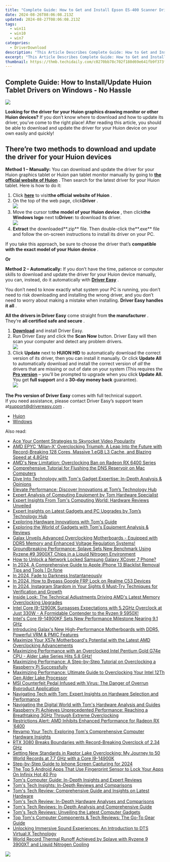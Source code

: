 ```yaml
---
title: "Complete Guide: How to Get and Install Epson ES-400 Scanner Driver on Windows OS"
date: 2024-08-26T08:06:08.213Z
updated: 2024-08-27T08:06:08.213Z
tags:
  - win11
  - win10
  - win7
categories:
  - DriverDownload
description: "This Article Describes Complete Guide: How to Get and Install Epson ES-400 Scanner Driver on Windows OS"
excerpt: "This Article Describes Complete Guide: How to Get and Install Epson ES-400 Scanner Driver on Windows OS"
thumbnail: https://thmb.techidaily.com/c0270bb78c702f180d69e641fb9f373f4cd07e8ef8986413adc95e66c5009be9.jpg
---
```


## Complete Guide: How to Install/Update Huion Tablet Drivers on Windows - No Hassle

![](https://images.drivereasy.com/wp-content/uploads/2018/12/snap000159-300x159.png)

 **Looking for the driver for your Huion graphics drawing monitor or other Huion devices?** If you don’t know where to download and how to update its driver, you’ve come to the right place! After reading this article, you should be able to download and update the driver for your Huion device on your own easily and quickly!

## **There’re two methods to download and update the driver for your Huion devices**

**Method 1 – Manually:**  You can download and update the driver for your Huion graphics tablet or Huion pan tablet monitor manually by going to **[the official website of Huion](https://www.huiontablet.com/)**  . Then search for the latest driver for your Huion tablet. Here is how to do it:

1. Click **[here](https://www.huiontablet.com/)**  to visit**the official website of Huion** .
2. On the top of the web page, click**Driver** .  
![](https://images.drivereasy.com/wp-content/uploads/2018/12/snap000160-1.png)
3. Move the cursor to**the model of your Huion device** , then click**the Windows logo**  next to**Driver:** to download its driver.  
![](https://images.drivereasy.com/wp-content/uploads/2018/12/snap000161.png)
4. **Extract** the downloaded**.zip** file. Then double-click the**.exe** file and follow the on-screen instructions to install its driver on your PC.

 If you take this approach, be sure to choose the driver that’s **compatible with the exact model of your Huion device** .

**Or**

**Method 2 – Automatically:** If you don’t have the time, patience or computer skills to download and update the driver for your Huion device manually, you can, instead, do it automatically with **[Driver Easy](https://tools.techidaily.com/drivereasy/download/)**  .

 You don’t need to know exactly what system your PC is running, you don’t need to risk downloading and installing the wrong driver, and you don’t need to worry about making a mistake when installing. **Driver Easy handles it all** .

**All the drivers in Driver Easy** come straight from **the manufacturer** . They‘re **all certified safe and secure** .

1. **[Download](https://tools.techidaily.com/drivereasy/download/)**  and install Driver Easy.
2. Run Driver Easy and click the **Scan Now** button. Driver Easy will then scan your computer and detect any problem drivers.  
![](https://images.drivereasy.com/wp-content/uploads/2018/12/snap000123.png)
3. Click **Update** next to **HUION HID** to automatically download the correct version of its driver, then you can install it manually. Or click **Update All** to automatically download and install the correct version of _all_ the drivers that are missing or out of date on your system (This requires the **[Pro version](https://tools.techidaily.com/drivereasy/download/)**  – you’ll be prompted to upgrade when you click **Update All.**  You get **full support** and a **30-day money back** guarantee).  
![](https://images.drivereasy.com/wp-content/uploads/2018/12/snap000162.png)

**The Pro version of Driver Easy** comes with full technical support.  
 If you need assistance, please contact Driver Easy’s support team at[support@drivereasy.com](https://tools.techidaily.com/drivereasy/download/) .

* [Huion](https://tools.techidaily.com/drivereasy/download/)
* [Windows](https://tools.techidaily.com/drivereasy/download/)

<ins class="adsbygoogle"
     style="display:block"
     data-ad-format="autorelaxed"
     data-ad-client="ca-pub-7571918770474297"
     data-ad-slot="1223367746"></ins>



<ins class="adsbygoogle"
     style="display:block"
     data-ad-client="ca-pub-7571918770474297"
     data-ad-slot="8358498916"
     data-ad-format="auto"
     data-full-width-responsive="true"></ins>

<span class="atpl-alsoreadstyle">Also read:</span>
<div><ul>
<li><a href="https://fox-direct.techidaily.com/ace-your-content-strategies-to-skyrocket-video-popularity/"><u>Ace Your Content  Strategies to Skyrocket Video Popularity</u></a></li>
<li><a href="https://hardware-help.techidaily.com/amd-epyc-milan-x-overclocking-triumph-a-leap-into-the-future-with-record-breaking-128-cores-massive-1egb-l3-cache-and-blazing-speed-at-48ghz/"><u>AMD EPYC 'Milan-X' Overclocking Triumph: A Leap Into the Future with Record-Breaking 128 Cores, Massive 1.eGB L3 Cache, and Blazing Speed at 4.8GHz</u></a></li>
<li><a href="https://hardware-help.techidaily.com/amds-new-limitation-overclocking-ban-on-radeon-rx-6400-series/"><u>AMD's New Limitation: Overclocking Ban on Radeon RX 6400 Series</u></a></li>
<li><a href="https://tech-recovery.techidaily.com/comprehensive-tutorial-for-flushing-the-dns-reservoir-on-mac-computers/"><u>Comprehensive Tutorial for Flushing the DNS Reservoir on Mac Computers</u></a></li>
<li><a href="https://hardware-help.techidaily.com/dive-into-technology-with-toms-gadget-expertise-in-depth-analysis-and-opinions/"><u>Dive Into Technology with Tom's Gadget Expertise: In-Depth Analysis & Opinions</u></a></li>
<li><a href="https://hardware-help.techidaily.com/elevate-performance-discover-innovations-at-toms-technology-hub/"><u>Elevate Performance: Discover Innovations at Tom’s Technology Hub</u></a></li>
<li><a href="https://hardware-help.techidaily.com/expert-analysis-of-computing-equipment-by-tom-hardware-specialist/"><u>Expert Analysis of Computing Equipment by Tom Hardware Specialist</u></a></li>
<li><a href="https://hardware-help.techidaily.com/expert-insights-from-toms-computing-world-hardware-reviews-unveiled/"><u>Expert Insights From Tom's Computing World: Hardware Reviews Unveiled</u></a></li>
<li><a href="https://hardware-help.techidaily.com/expert-insights-on-latest-gadgets-and-pc-upgrades-by-toms-technology-hub/"><u>Expert Insights on Latest Gadgets and PC Upgrades by Tom’s Technology Hub</u></a></li>
<li><a href="https://hardware-help.techidaily.com/exploring-hardware-innovations-with-toms-guide/"><u>Exploring Hardware Innovations with Tom's Guide</u></a></li>
<li><a href="https://hardware-help.techidaily.com/exploring-the-world-of-gadgets-with-toms-equipment-analysis-and-reviews/"><u>Exploring the World of Gadgets with Tom's Equipment Analysis & Reviews</u></a></li>
<li><a href="https://hardware-help.techidaily.com/galax-unveils-advanced-overclocking-motherboards-equipped-with-ddr5-memory-and-enhanced-voltage-regulation-systems/"><u>Galax Unveils Advanced Overclocking Motherboards - Equipped with DDR5 Memory and Enhanced Voltage Regulation Systems!</u></a></li>
<li><a href="https://hardware-help.techidaily.com/groundbreaking-performance-splave-sets-new-benchmark-using-ryzene-9-3900xt-chips-in-a-liquid-nitrogen-environment/"><u>Groundbreaking Performance: Splave Sets New Benchmark Using Ryzene #9 3900XT Chips in a Liquid Nitrogen Environment</u></a></li>
<li><a href="https://android-unlock.techidaily.com/how-to-unlock-a-network-locked-samsung-galaxy-xcover-7-phone-by-drfone-android/"><u>How to Unlock a Network Locked Samsung Galaxy XCover 7 Phone?</u></a></li>
<li><a href="https://iphone-unlock.techidaily.com/in-2024-a-comprehensive-guide-to-apple-iphone-13-blacklist-removal-tips-and-tools-drfone-by-drfone-ios/"><u>In 2024, A Comprehensive Guide to Apple iPhone 13 Blacklist Removal Tips and Tools | Dr.fone</u></a></li>
<li><a href="https://some-techniques.techidaily.com/in-2024-fade-to-darkness-instantaneously/"><u>In 2024, Fade to Darkness Instantaneously</u></a></li>
<li><a href="https://android-frp.techidaily.com/in-2024-how-to-bypass-google-frp-lock-on-realme-c53-devices-by-drfone-android/"><u>In 2024, How to Bypass Google FRP Lock on Realme C53 Devices</u></a></li>
<li><a href="https://instagram-videos.techidaily.com/in-2024-instagram-stardom-in-your-sights-6-must-try-techniques-for-verification-and-growth/"><u>In 2024, Instagram Stardom in Your Sights  6 Must-Try Techniques for Verification and Growth</u></a></li>
<li><a href="https://hardware-help.techidaily.com/inside-look-the-technical-adjustments-driving-amds-latest-memory-overclocking-upgrades/"><u>Inside Look: The Technical Adjustments Driving AMD's Latest Memory Overclocking Upgrades</u></a></li>
<li><a href="https://hardware-help.techidaily.com/intel-core-i9-12900k-surpasses-expectations-with-52ghz-overclock-at-just-330w-a-formidable-contender-to-the-ryzen-9-5950x/"><u>Intel Core I9-12900K Surpasses Expectations with 5.2GHz Overclock at Just 330W - A Formidable Contender to the Ryzen 9 5950X!</u></a></li>
<li><a href="https://hardware-help.techidaily.com/intels-core-i9-14900kf-sets-new-performance-milestone-nearing-91-ghz/"><u>Intel's Core I9-14900KF Sets New Performance Milestone Nearing 9.1 GHz</u></a></li>
<li><a href="https://hardware-help.techidaily.com/introducing-galaxs-new-high-performance-motherboards-with-ddr5-powerful-vrm-and-pmic-features/"><u>Introducing Galax's New High-Performance Motherboards with DDR5, Powerful VRM & PMIC Features</u></a></li>
<li><a href="https://hardware-help.techidaily.com/maximize-your-x57e-motherboards-potential-with-the-latest-amd-overclocking-advancements/"><u>Maximize Your X57e Motherboard's Potential with the Latest AMD Overclocking Advancements</u></a></li>
<li><a href="https://hardware-help.techidaily.com/1723964464629-maximizing-performance-with-an-overclocked-intel-pentium-gold-g74e-cpu-alder-lake-series-hits-58-ghz/"><u>Maximizing Performance with an Overclocked Intel Pentium Gold G74e CPU - Alder Lake Series Hits 5.8 GHz!</u></a></li>
<li><a href="https://hardware-help.techidaily.com/maximizing-performance-a-step-by-step-tutorial-on-overclocking-a-raspberry-pi-successfully/"><u>Maximizing Performance: A Step-by-Step Tutorial on Overclocking a Raspberry Pi Successfully</u></a></li>
<li><a href="https://hardware-help.techidaily.com/maximizing-performance-ultimate-guide-to-overclocking-your-intel-12th-gen-alder-lake-processor/"><u>Maximizing Performance: Ultimate Guide to Overclocking Your Intel 12Th Gen Alder Lake Processor</u></a></li>
<li><a href="https://hardware-help.techidaily.com/msi-counterfeit-pedal-infused-with-virus-the-danger-of-overrun-byproduct-application/"><u>MSI Counterfeit Pedal Infused with Virus: The Danger of Overrun Byproduct Application</u></a></li>
<li><a href="https://hardware-help.techidaily.com/navigating-tech-with-tom-expert-insights-on-hardware-selection-and-performance/"><u>Navigating Tech with Tom: Expert Insights on Hardware Selection and Performance</u></a></li>
<li><a href="https://hardware-updates.techidaily.com/navigating-the-digital-world-with-toms-hardware-analysis-and-guides/"><u>Navigating the Digital World with Tom's Hardware Analysis and Guides</u></a></li>
<li><a href="https://hardware-help.techidaily.com/raspberry-pi-achieves-unprecedented-performance-reaching-a-breathtaking-3ghz-through-extreme-overclocking/"><u>Raspberry Pi Achieves Unprecedented Performance: Reaching a Breathtaking 3GHz Through Extreme Overclocking</u></a></li>
<li><a href="https://hardware-help.techidaily.com/restrictions-alert-amd-inhibits-enhanced-performance-for-radeon-rx-6400/"><u>Restrictions Alert: AMD Inhibits Enhanced Performance for Radeon RX ˈ6400</u></a></li>
<li><a href="https://hardware-help.techidaily.com/revamp-your-tech-exploring-toms-comprehensive-computer-hardware-insights/"><u>Revamp Your Tech: Exploring Tom's Comprehensive Computer Hardware Insights</u></a></li>
<li><a href="https://hardware-help.techidaily.com/rtx-3080-breaks-boundaries-with-record-breaking-overclock-of-234-ghz/"><u>RTX 3080 Breaks Boundaries with Record-Breaking Overclock of 2.34 GHz</u></a></li>
<li><a href="https://hardware-help.techidaily.com/setting-new-standards-in-raptor-lake-overclocking-my-journey-to-50-world-records-at-77-ghz-with-a-core-i9-14900k/"><u>Setting New Standards in Raptor Lake Overclocking: My Journey to 50 World Records at 7.7 GHz with a Core I9-14900K</u></a></li>
<li><a href="https://video-screen-grab.techidaily.com/step-by-step-guide-to-iphone-screen-capturing-for-2024/"><u>Step-by-Step Guide to Iphone Screen Capturing for 2024</u></a></li>
<li><a href="https://unlock-android.techidaily.com/the-top-5-android-apps-that-use-fingerprint-sensor-to-lock-your-apps-on-infinix-hot-40-pro-by-drfone-android/"><u>The Top 5 Android Apps That Use Fingerprint Sensor to Lock Your Apps On Infinix Hot 40 Pro</u></a></li>
<li><a href="https://hardware-help.techidaily.com/toms-computer-guide-in-depth-insights-and-expert-reviews/"><u>Tom's Computer Guide: In-Depth Insights and Expert Reviews</u></a></li>
<li><a href="https://hardware-help.techidaily.com/toms-tech-insights-in-depth-reviews-and-comparisons/"><u>Tom's Tech Insights: In-Depth Reviews and Comparisons</u></a></li>
<li><a href="https://hardware-help.techidaily.com/toms-tech-review-comprehensive-guide-and-insights-on-latest-hardware/"><u>Tom's Tech Review: Comprehensive Guide and Insights on Latest Hardware</u></a></li>
<li><a href="https://hardware-help.techidaily.com/toms-tech-review-in-depth-hardware-analyses-and-comparisons/"><u>Tom's Tech Review: In-Depth Hardware Analyses and Comparisons</u></a></li>
<li><a href="https://hardware-help.techidaily.com/toms-tech-reviews-in-depth-analysis-and-comprehensive-guide/"><u>Tom's Tech Reviews: In-Depth Analysis and Comprehensive Guide</u></a></li>
<li><a href="https://hardware-help.techidaily.com/toms-tech-reviews-unveiling-the-latest-computer-gadgets/"><u>Tom's Tech Reviews: Unveiling the Latest Computer Gadgets</u></a></li>
<li><a href="https://hardware-help.techidaily.com/top-toms-computer-components-and-tech-reviews-the-go-to-gear-guide/"><u>Top Tom's Computer Components & Tech Reviews: The Go-To Gear Guide</u></a></li>
<li><a href="https://tech-recovery.techidaily.com/unlocking-immersive-sound-experiences-an-introduction-to-dts-virtualx-technology/"><u>Unlocking Immersive Sound Experiences: An Introduction to DTS Virtual:X Technology</u></a></li>
<li><a href="https://hardware-help.techidaily.com/world-record-thermal-runoff-achieved-by-splave-with-ryzene-9-3900xt-and-liquid-nitrogen-cooling/"><u>World Record Thermal Runoff Achieved by Splave with Ryzene 9 3900XT and Liquid Nitrogen Cooling</u></a></li>
</ul></div>

<!-- affiliate ads begin -->
<a href="https://secure.2checkout.com/order/checkout.php?PRODS=4620780&QTY=1&AFFILIATE=108875&CART=1"><img src="https://secure.avangate.com/images/merchant/07dd4d5a72f5740ef0f035f201951476/728__90banner.jpg" border="0"></a>
<!-- affiliate ads end -->